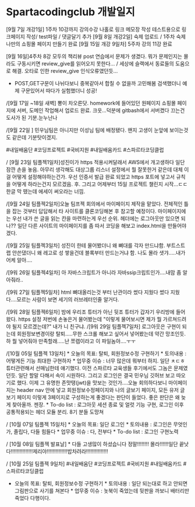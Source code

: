 # Spartacodingclub 개발일지
[9월 7일 개강1일] 1주차 10강까지 강의수강
나홀로 링크 메모장 작성
테스트용으로 링크페이지 작성/ test파일 / 댓글달기 추가
[9월 8일 개강2일] 숙제 업로드 / 1주차 숙제 나만의 쇼핑몰 페이지 만들기 완료
[9월 15일 개강 9일차] 5주차 강의 11강 완료


[9월 16일]4주차 8강 모두의 책리뷰 post 연습에서 문제가 생겼다. 
뭐가 문제인지는 몰라도 구동시키면 review_give를 읽어오지 못한다...
/ 세상에 슬랙에서 동료들의 도움으로 해결. 오타로 인한 review_give 인식오류였던듯...
+ POST,GET구문이 나뉘다보니 중복같아서 합칠 수 없을까 고민해봄
검색했더니 예제 구문있어서 따다가 실험했더니 성공!

/[9월 17일 ~18일 새벽] 뽕이 차오른닷. homework에 들어있던 원페이지 쇼핑몰 페이지에 서버, 도메인 작업해서 업로드 완료. 크읏...덕분에 gitbash에서 서버켰다 끄는건 도사가 된 기분.눈누난나

 /[9월 22일 ] 민우님팀은 아니지만 이성님 팀에 배정됐다. 왠지 고생이 눈앞에 보이는것도 같은데 기분탓이겠지.
 
 #내일배움단 #코딩프로젝트 #국비지원 #내일배움카드 #스파르타코딩클럽

/ [9월 23일 팀플젝1일차]성진이가 https 적용시켜달래서 AWS에서 개고생하다 일단 잠깐 손을 놓음. 아무리 생각해도 대상그룹 리스너 설정에서 뭘 잘못한거 같은데 대체 이걸 어떻게 설정해야하는건가. 
우선 인증서 발급 완료 되었고 https 포트에 넣고서 규칙을 어떻게 하라는건지 모르겠음. 후. 그리고 어제부터 15일 프로젝트 챌린지 시작...ㄷㄷ
한글 막 뗐는데 에세이 써오라는 너낌.

/[9월 24일 팀플젝2일차]오늘 팀프젝 회의에서 마이페이지 제작을 맡았다. 전체적인 틀을 잡는 것부터 답답해서 타 사이트를 클론코딩해본 후 참고할 예정이다. 마이페이지에는 우선 내가 쓴 글을 읽는 칸을 마련하는게 우선 순위. 헤더에는 로그아웃만 있으면 되나?? 일단 다른 사이트의 마이페이지를 좀 따서 코딩을 해보고 index.html을 만들어야겠다. 

/[9월 25일 팀플젝3일차] 성진이 한테 물어봤더니 왜 뼈대를 각자 만드냐함. 부트스트랩 안쓴댔더니 왜 레고로 성 쌓을건데 블록부터 만드는거냐 함. 나도 몰라 샛갸.....내가 어케 알아....

/[9워 26일 팀플젝4일차] 아 자바스크립트가 아니라 자바ssip크립트인가....내맘 좀 알아줘라..

/[9워 27일 팀플젝5일차] html 뼈대올리는것 부터 난관이라 썼다 지웠다 썼다 지웠다....모르는 사람이 보면 세기의 러브레터인줄 알거다. 

/[9워 28일 팀플젝6일차] 밤에 우리조 튜터가 아닌 뒷조 튜터가 갑자기 우리방에 들어왔다. https 설정 저번에 손놓은거 물어봤는데 "이렇게 물어보시면 제가 뭘 가르쳐드려야 될지 모르겠는데?" 내가 니 친구냐. 
/[9워 29일 팀플젝7일차] 로그아웃은 구현이 되는데 회원정보변경이랑 탈퇴.....무한 스크롤 해보고 싶어서 넣어봤는데 약간 망조인듯. 하 뭘 넣어줘야 만족할래.....난 쪼렙이라고 이 파일놈아....ㅜㅜ

/[10월 05일 팀플젝 13일차] * 오늘의 목표: 탈퇴, 회원정보수정 구현하기 * 토의내용 : 어떻게든 기능 최대한 구현하자 * 업무중 이슈 : 너무 많은데 뭐부터 하지. 일단 ㅊㄷㅎ튜터관련해서 선매님한테 얘기했다. 이전 스파르타 교육생들 후기에서도 그놈은 문제였던듯. 일단 할말 다해서 속이 시원하다. 그리고 로그인은 결국 민우님 깃허브 보고 따오기로 했다. 이제 그 유명한 존맛탱(jwt)을 맛보는 것인가....오늘 회의하다보니 마이페이지는 header nav 안에 넣고 회원정보수정페이지와 나의 글보기 페이지, 모든 유저 글 보기 페이지 이렇게 3페이지로 구성하는게 좋겠다는 판단이 들었다. 좋은 판단은 왜 늦게 찾아올까. 젠장. * To-do list : 로그아웃 세션 종료 및 얼럿 기능 구현,  로그인 이후 공통적용되는 헤더 모듈 분리. 8기 분들 도망쳐

/ [10월 07일 팀플젝 15일차] * 오늘의 목표: 일단 로그인 * 토의내용 : 로그인은 무엇인가, 졸립다, 다들 힘들다 * 업무중 이슈 : 다, 전부다 * To-do list : 로그인 구현노력

/ [10월 08일 팀플젝 발표날] * 다들 고생많이 하셨습니다 정말!!!!!!!! 몰라!!!!!!일단 끝낫다!!!!!!!!!!!!!!!제리야!!!!!!!!!!!!!!밥차려라!!!!!!!!!!!!!!!

/ [10월 25일 팀플젝 9일차] #내일배움단 #코딩프로젝트 #국비지원 #내일배움카드 #스파르타코딩클럽 
* 오늘의 목표: 탈퇴, 회원정보수정 구현하기 * 토의내용 : 일단 되는대로 하고 안되면 그림판으로 사기를 쳐본다 * 업무중 이슈 : 놋북이 죽었는데 뒷판을 까보니 배터리만 죽었다 다행이다. 
